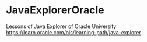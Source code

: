 # JavaExplorerOracle

Lessons of Java Explorer of Oracle University
https://learn.oracle.com/ols/learning-path/java-explorer
